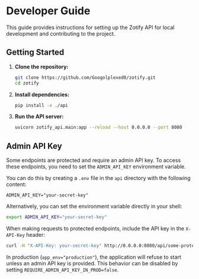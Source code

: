 # Developer Guide

This guide provides instructions for setting up the Zotify API for local development and contributing to the project.

## Getting Started

1.  **Clone the repository:**
    ```bash
    git clone https://github.com/Googolplexed0/zotify.git
    cd zotify
    ```

2.  **Install dependencies:**
    ```bash
    pip install -e ./api
    ```

3.  **Run the API server:**
    ```bash
    uvicorn zotify_api.main:app --reload --host 0.0.0.0 --port 8080
    ```

## Admin API Key

Some endpoints are protected and require an admin API key. To access these endpoints, you need to set the `ADMIN_API_KEY` environment variable.

You can do this by creating a `.env` file in the `api` directory with the following content:

```
ADMIN_API_KEY="your-secret-key"
```

Alternatively, you can set the environment variable directly in your shell:

```bash
export ADMIN_API_KEY="your-secret-key"
```

When making requests to protected endpoints, include the API key in the `X-API-Key` header:

```bash
curl -H "X-API-Key: your-secret-key" http://0.0.0.0:8080/api/some-protected-endpoint
```

In production (`app_env="production"`), the application will refuse to start unless an admin API key is provided. This behavior can be disabled by setting `REQUIRE_ADMIN_API_KEY_IN_PROD=false`.
